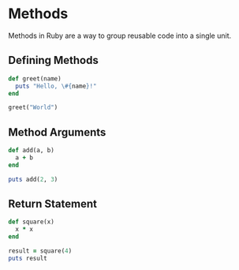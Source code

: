 # Methods

Methods in Ruby are a way to group reusable code into a single unit.

## Defining Methods

```ruby
def greet(name)
  puts "Hello, \#{name}!"
end

greet("World")
```

## Method Arguments

```ruby
def add(a, b)
  a + b
end

puts add(2, 3)
```

## Return Statement

```ruby
def square(x)
  x * x
end

result = square(4)
puts result
```
